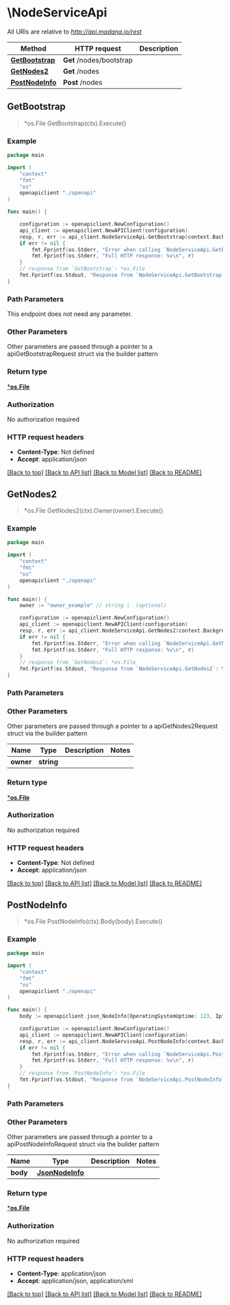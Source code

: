 # \NodeServiceApi

All URIs are relative to *http://api.madana.io/rest*

Method | HTTP request | Description
------------- | ------------- | -------------
[**GetBootstrap**](NodeServiceApi.md#GetBootstrap) | **Get** /nodes/bootstrap | 
[**GetNodes2**](NodeServiceApi.md#GetNodes2) | **Get** /nodes | 
[**PostNodeInfo**](NodeServiceApi.md#PostNodeInfo) | **Post** /nodes | 



## GetBootstrap

> *os.File GetBootstrap(ctx).Execute()



### Example

```go
package main

import (
    "context"
    "fmt"
    "os"
    openapiclient "./openapi"
)

func main() {

    configuration := openapiclient.NewConfiguration()
    api_client := openapiclient.NewAPIClient(configuration)
    resp, r, err := api_client.NodeServiceApi.GetBootstrap(context.Background(), ).Execute()
    if err != nil {
        fmt.Fprintf(os.Stderr, "Error when calling `NodeServiceApi.GetBootstrap``: %v\n", err)
        fmt.Fprintf(os.Stderr, "Full HTTP response: %v\n", r)
    }
    // response from `GetBootstrap`: *os.File
    fmt.Fprintf(os.Stdout, "Response from `NodeServiceApi.GetBootstrap`: %v\n", resp)
}
```

### Path Parameters

This endpoint does not need any parameter.

### Other Parameters

Other parameters are passed through a pointer to a apiGetBootstrapRequest struct via the builder pattern


### Return type

[***os.File**](*os.File.md)

### Authorization

No authorization required

### HTTP request headers

- **Content-Type**: Not defined
- **Accept**: application/json

[[Back to top]](#) [[Back to API list]](../README.md#documentation-for-api-endpoints)
[[Back to Model list]](../README.md#documentation-for-models)
[[Back to README]](../README.md)


## GetNodes2

> *os.File GetNodes2(ctx).Owner(owner).Execute()



### Example

```go
package main

import (
    "context"
    "fmt"
    "os"
    openapiclient "./openapi"
)

func main() {
    owner := "owner_example" // string |  (optional)

    configuration := openapiclient.NewConfiguration()
    api_client := openapiclient.NewAPIClient(configuration)
    resp, r, err := api_client.NodeServiceApi.GetNodes2(context.Background(), ).Owner(owner).Execute()
    if err != nil {
        fmt.Fprintf(os.Stderr, "Error when calling `NodeServiceApi.GetNodes2``: %v\n", err)
        fmt.Fprintf(os.Stderr, "Full HTTP response: %v\n", r)
    }
    // response from `GetNodes2`: *os.File
    fmt.Fprintf(os.Stdout, "Response from `NodeServiceApi.GetNodes2`: %v\n", resp)
}
```

### Path Parameters



### Other Parameters

Other parameters are passed through a pointer to a apiGetNodes2Request struct via the builder pattern


Name | Type | Description  | Notes
------------- | ------------- | ------------- | -------------
 **owner** | **string** |  | 

### Return type

[***os.File**](*os.File.md)

### Authorization

No authorization required

### HTTP request headers

- **Content-Type**: Not defined
- **Accept**: application/json

[[Back to top]](#) [[Back to API list]](../README.md#documentation-for-api-endpoints)
[[Back to Model list]](../README.md#documentation-for-models)
[[Back to README]](../README.md)


## PostNodeInfo

> *os.File PostNodeInfo(ctx).Body(body).Execute()



### Example

```go
package main

import (
    "context"
    "fmt"
    "os"
    openapiclient "./openapi"
)

func main() {
    body := openapiclient.json_NodeInfo{OperatingSystemUptime: 123, IpfsInfo: openapiclient.json_IPFSSystemInfo{AgentVersion: "AgentVersion_example", SwarmConnection: "SwarmConnection_example", Id: "Id_example", PublicKey: "PublicKey_example", ProtocolVersion: "ProtocolVersion_example"}, CpuFamily: "CpuFamily_example", Processors: []string{"Processors_example"), CpuFrequency: "CpuFrequency_example", OperatingSystem: "OperatingSystem_example", Owner: "Owner_example", Status: "Status_example", CpuPhysicalCores: 123, CpuModel: "CpuModel_example", Memory: "Memory_example", HardwareFirmware: "HardwareFirmware_example", PublicKey: "PublicKey_example", ConnectionURL: "ConnectionURL_example", HardwareBaseboard: "HardwareBaseboard_example", CpuLogicalCount: 123} // JsonNodeInfo |  (optional)

    configuration := openapiclient.NewConfiguration()
    api_client := openapiclient.NewAPIClient(configuration)
    resp, r, err := api_client.NodeServiceApi.PostNodeInfo(context.Background(), ).Body(body).Execute()
    if err != nil {
        fmt.Fprintf(os.Stderr, "Error when calling `NodeServiceApi.PostNodeInfo``: %v\n", err)
        fmt.Fprintf(os.Stderr, "Full HTTP response: %v\n", r)
    }
    // response from `PostNodeInfo`: *os.File
    fmt.Fprintf(os.Stdout, "Response from `NodeServiceApi.PostNodeInfo`: %v\n", resp)
}
```

### Path Parameters



### Other Parameters

Other parameters are passed through a pointer to a apiPostNodeInfoRequest struct via the builder pattern


Name | Type | Description  | Notes
------------- | ------------- | ------------- | -------------
 **body** | [**JsonNodeInfo**](JsonNodeInfo.md) |  | 

### Return type

[***os.File**](*os.File.md)

### Authorization

No authorization required

### HTTP request headers

- **Content-Type**: application/json
- **Accept**: application/json, application/xml

[[Back to top]](#) [[Back to API list]](../README.md#documentation-for-api-endpoints)
[[Back to Model list]](../README.md#documentation-for-models)
[[Back to README]](../README.md)

